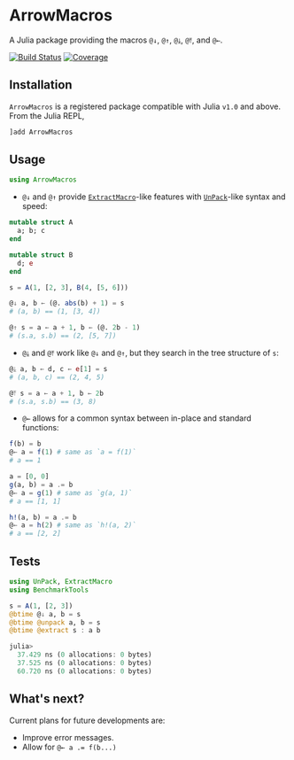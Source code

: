 # ArrowMacros

A Julia package providing the macros `@↓`, `@↑`, `@⤓`, `@⤒`, and `@←`.

[![Build Status](https://github.com/antonuccig/ArrowMacros.jl/workflows/CI/badge.svg)](https://github.com/antonuccig/ArrowMacros.jl/actions)
[![Coverage](https://codecov.io/gh/antonuccig/ArrowMacros.jl/branch/master/graph/badge.svg)](https://codecov.io/gh/antonuccig/ArrowMacros.jl)

## Installation

`ArrowMacros` is a registered package compatible with Julia `v1.0` and above. From the Julia REPL,
```julia
]add ArrowMacros
```

## Usage

```julia
using ArrowMacros
```

- `@↓` and `@↑` provide [`ExtractMacro`](https://github.com/carlobaldassi/ExtractMacro.jl)-like features with [`UnPack`](https://github.com/mauro3/UnPack.jl)-like syntax and speed:

```julia
mutable struct A
  a; b; c
end

mutable struct B
  d; e
end

s = A(1, [2, 3], B(4, [5, 6]))

@↓ a, b ← (@. abs(b) + 1) = s
# (a, b) == (1, [3, 4])

@↑ s = a ← a + 1, b ← (@. 2b - 1)
# (s.a, s.b) == (2, [5, 7])
```

- `@⤓` and `@⤒` work like `@↓` and `@↑`, but they search in the tree structure of `s`:

```julia
@⤓ a, b ← d, c ← e[1] = s
# (a, b, c) == (2, 4, 5)

@⤒ s = a ← a + 1, b ← 2b
# (s.a, s.b) == (3, 8)
```

- `@←` allows for a common syntax between in-place and standard functions:

```julia
f(b) = b
@← a = f(1) # same as `a = f(1)`
# a == 1

a = [0, 0]
g(a, b) = a .= b
@← a = g(1) # same as `g(a, 1)`
# a == [1, 1]

h!(a, b) = a .= b
@← a = h(2) # same as `h!(a, 2)`
# a == [2, 2]
```

<!-- <details><summary><b>Tests</b></summary> </details> -->

## Tests

```julia
using UnPack, ExtractMacro
using BenchmarkTools
```

```julia
s = A(1, [2, 3])
@btime @↓ a, b = s
@btime @unpack a, b = s
@btime @extract s : a b
```

```julia
julia>
  37.429 ns (0 allocations: 0 bytes)
  37.525 ns (0 allocations: 0 bytes)
  60.720 ns (0 allocations: 0 bytes)
```

## What's next?

Current plans for future developments are:
- Improve error messages.
- Allow for `@← a .= f(b...)`
